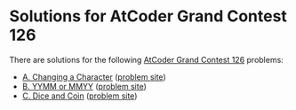 # Solutions for AtCoder Grand Contest 126

There are solutions for the following [AtCoder Grand Contest 126](https://atcoder.jp/contests/abc126) problems:

- [A. Changing a Character](a.cc)
  ([problem site](https://atcoder.jp/contests/abc126/tasks/abc126_a))
- [B. YYMM or MMYY](b.cc)
  ([problem site](https://atcoder.jp/contests/abc126/tasks/abc126_b))
- [C. Dice and Coin](c.cc)
  ([problem site](https://atcoder.jp/contests/abc126/tasks/abc126_c))
